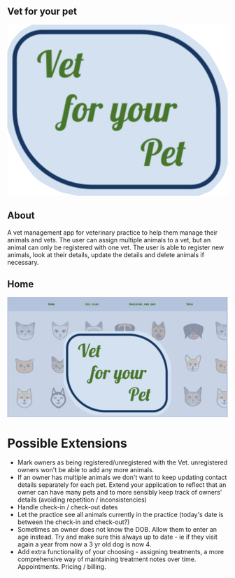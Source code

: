 ## Vet for your pet 
![](https://raw.githubusercontent.com/AnitaSafar/Vet_app_project/main/static/images/Vet_logo.png)

## About 
A vet management app for veterinary practice to help them manage their animals and vets. The user can assign multiple animals to a vet, but an animal can only be registered with one vet. The user is able to register new animals, look at their details, update the details and delete animals if necessary.

## Home 
![](https://raw.githubusercontent.com/AnitaSafar/Vet_app_project/main/demo/home.png)


# Possible Extensions
* Mark owners as being registered/unregistered with the Vet. unregistered owners won't be able to add any more animals.
* If an owner has multiple animals we don't want to keep updating contact details separately for each pet. Extend your application to reflect that an owner can have many pets and to more sensibly keep track of owners' details (avoiding repetition / inconsistencies)
* Handle check-in / check-out dates
* Let the practice see all animals currently in the practice (today's date is between the check-in and check-out?)
* Sometimes an owner does not know the DOB. Allow them to enter an age instead. Try and make sure this always up to date - ie if they visit again a year from now a 3 yr old dog is now 4.
* Add extra functionality of your choosing - assigning treatments, a more comprehensive way of maintaining treatment notes over time. Appointments. Pricing / billing.